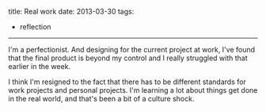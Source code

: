 title: Real work
date: 2013-03-30
tags:
- reflection
---

I'm a perfectionist. And designing for the current project at work, I've found that the final product is beyond my control and I really struggled with that earlier in the week.

I think I'm resigned to the fact that there has to be different standards for work projects and personal projects. I'm learning a lot about things get done in the real world, and that's been a bit of a culture shock.
